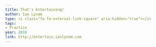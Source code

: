 ```yaml
---
title: That's Entertaining!
author: Ian Lynam
type: <i class="fa fa-external-link-square" aria-hidden="true"></i>
tags:
- Practice
year: 2016
link: http://entertain.ianlynam.com
---
```

